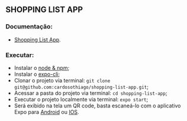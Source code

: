 ## SHOPPING LIST APP

### Documentação:

- [Shopping List App](https://github.com/cardosothiago/shopping-list-app/blob/master/shopping_list_app_documentation.pdf).

### Executar:

- Instalar o [node & npm](https://docs.npmjs.com/downloading-and-installing-node-js-and-npm);
- Instalar o [expo-cli](https://docs.expo.dev/get-started/installation/);
- Clonar o projeto via terminal: `git clone git@github.com:cardosothiago/shopping-list-app.git`;
- Acessar a pasta do projeto via terminal: `cd shopping-list-app`;
- Executar o projeto localmente via terminal: `expo start`;
- Será exibido na tela um QR code, basta escaneá-lo com o aplicativo Expo para [Android](https://play.google.com/store/apps/details?id=host.exp.exponent&hl=pt_BR&gl=US) ou [IOS](https://apps.apple.com/br/app/expo-go/id982107779).